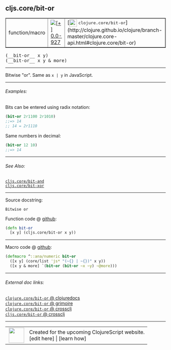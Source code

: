 ## cljs.core/bit-or



 <table border="1">
<tr>
<td>function/macro</td>
<td><a href="https://github.com/cljsinfo/cljs-api-docs/tree/0.0-927"><img valign="middle" alt="[+] 0.0-927" title="Added in 0.0-927" src="https://img.shields.io/badge/+-0.0--927-lightgrey.svg"></a> </td>
<td>
[<img height="24px" valign="middle" src="http://i.imgur.com/1GjPKvB.png"> <samp>clojure.core/bit-or</samp>](http://clojure.github.io/clojure/branch-master/clojure.core-api.html#clojure.core/bit-or)
</td>
</tr>
</table>


 <samp>
(__bit-or__ x y)<br>
</samp>
 <samp>
(__bit-or__ x y & more)<br>
</samp>

---

Bitwise "or". Same as `x | y` in JavaScript.



---

###### Examples:

Bits can be entered using radix notation:

```clj
(bit-or 2r1100 2r1010)
;;=> 14
;; 14 = 2r1110
```

Same numbers in decimal:

```clj
(bit-or 12 10)
;;=> 14
```



---

###### See Also:

[`cljs.core/bit-and`](../cljs.core/bit-and.md)<br>
[`cljs.core/bit-xor`](../cljs.core/bit-xor.md)<br>

---


Source docstring:

```
Bitwise or
```


Function code @ [github](https://github.com/clojure/clojurescript/blob/r2197/src/cljs/cljs/core.cljs#L1720-L1722):

```clj
(defn bit-or
  [x y] (cljs.core/bit-or x y))
```

<!--
Repo - tag - source tree - lines:

 <pre>
clojurescript @ r2197
└── src
    └── cljs
        └── cljs
            └── <ins>[core.cljs:1720-1722](https://github.com/clojure/clojurescript/blob/r2197/src/cljs/cljs/core.cljs#L1720-L1722)</ins>
</pre>

-->

---

Macro code @ [github](https://github.com/clojure/clojurescript/blob/r2197/src/clj/cljs/core.clj#L491-L493):

```clj
(defmacro ^::ana/numeric bit-or
  ([x y] (core/list 'js* "(~{} | ~{})" x y))
  ([x y & more] `(bit-or (bit-or ~x ~y) ~@more)))
```

<!--
Repo - tag - source tree - lines:

 <pre>
clojurescript @ r2197
└── src
    └── clj
        └── cljs
            └── <ins>[core.clj:491-493](https://github.com/clojure/clojurescript/blob/r2197/src/clj/cljs/core.clj#L491-L493)</ins>
</pre>
-->

---


###### External doc links:

[`clojure.core/bit-or` @ clojuredocs](http://clojuredocs.org/clojure.core/bit-or)<br>
[`clojure.core/bit-or` @ grimoire](http://conj.io/store/v1/org.clojure/clojure/1.7.0-beta3/clj/clojure.core/bit-or/)<br>
[`clojure.core/bit-or` @ crossclj](http://crossclj.info/fun/clojure.core/bit-or.html)<br>
[`cljs.core/bit-or` @ crossclj](http://crossclj.info/fun/cljs.core.cljs/bit-or.html)<br>

---

 <table>
<tr><td>
<img valign="middle" align="right" width="48px" src="http://i.imgur.com/Hi20huC.png">
</td><td>
Created for the upcoming ClojureScript website.<br>
[edit here] | [learn how]
</td></tr></table>

[edit here]:https://github.com/cljsinfo/cljs-api-docs/blob/master/cljsdoc/cljs.core/bit-or.cljsdoc
[learn how]:https://github.com/cljsinfo/cljs-api-docs/wiki/cljsdoc-files

<!--

This information was too distracting to show to readers, but I'll leave it
commented here since it is helpful to:

- pretty-print the data used to generate this document
- and show how to retrieve that data



The API data for this symbol:

```clj
{:description "Bitwise \"or\". Same as `x | y` in JavaScript.",
 :ns "cljs.core",
 :name "bit-or",
 :signature ["[x y]" "[x y & more]"],
 :history [["+" "0.0-927"]],
 :type "function/macro",
 :related ["cljs.core/bit-and" "cljs.core/bit-xor"],
 :full-name-encode "cljs.core/bit-or",
 :source {:code "(defn bit-or\n  [x y] (cljs.core/bit-or x y))",
          :title "Function code",
          :repo "clojurescript",
          :tag "r2197",
          :filename "src/cljs/cljs/core.cljs",
          :lines [1720 1722]},
 :extra-sources [{:code "(defmacro ^::ana/numeric bit-or\n  ([x y] (core/list 'js* \"(~{} | ~{})\" x y))\n  ([x y & more] `(bit-or (bit-or ~x ~y) ~@more)))",
                  :title "Macro code",
                  :repo "clojurescript",
                  :tag "r2197",
                  :filename "src/clj/cljs/core.clj",
                  :lines [491 493]}],
 :examples [{:id "ecea10",
             :content "Bits can be entered using radix notation:\n\n```clj\n(bit-or 2r1100 2r1010)\n;;=> 14\n;; 14 = 2r1110\n```\n\nSame numbers in decimal:\n\n```clj\n(bit-or 12 10)\n;;=> 14\n```"}],
 :full-name "cljs.core/bit-or",
 :clj-symbol "clojure.core/bit-or",
 :docstring "Bitwise or"}

```

Retrieve the API data for this symbol:

```clj
;; from Clojure REPL
(require '[clojure.edn :as edn])
(-> (slurp "https://raw.githubusercontent.com/cljsinfo/cljs-api-docs/catalog/cljs-api.edn")
    (edn/read-string)
    (get-in [:symbols "cljs.core/bit-or"]))
```

-->
